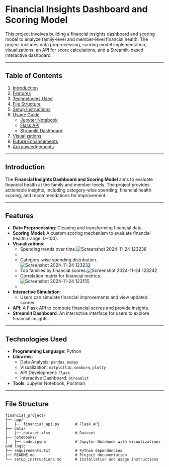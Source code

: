 # Financial Insights Dashboard and Scoring Model

This project involves building a financial insights dashboard and scoring model to analyze family-level and member-level financial health. The project includes data preprocessing, scoring model implementation, visualizations, an API for score calculations, and a Streamlit-based interactive dashboard.

---

## Table of Contents

1. [Introduction](#introduction)
2. [Features](#features)
3. [Technologies Used](#technologies-used)
4. [File Structure](#file-structure)
5. [Setup Instructions](#setup-instructions)
6. [Usage Guide](#usage-guide)
   - [Jupyter Notebook](#jupyter-notebook)
   - [Flask API](#flask-api)
   - [Streamlit Dashboard](#streamlit-dashboard)
7. [Visualizations](#visualizations)
8. [Future Enhancements](#future-enhancements)
9. [Acknowledgements](#acknowledgements)

---

## Introduction

The **Financial Insights Dashboard and Scoring Model** aims to evaluate financial health at the family and member levels. The project provides actionable insights, including category-wise spending, financial health scoring, and recommendations for improvement.

---

## Features

- **Data Preprocessing**: Cleaning and transforming financial data.
- **Scoring Model**: A custom scoring mechanism to evaluate financial health (range: 0–100).
- **Visualizations**:
  - Spending trends over time.![Screenshot 2024-11-24 123238](https://github.com/user-attachments/assets/cf21b2a4-d752-49d3-9826-90c0b9496f7f)
  - 
  - Category-wise spending distribution.![Screenshot 2024-11-24 123232](https://github.com/user-attachments/assets/b7a65b3c-5b6e-4f15-bc0a-56483dd8402c)
  - Top families by financial scores.![Screenshot 2024-11-24 123242](https://github.com/user-attachments/assets/aa41bc90-72ee-4b88-acf6-8f529865d151)
  - Correlation matrix for financial metrics.![Screenshot 2024-11-24 123155](https://github.com/user-attachments/assets/c8856cac-f5c1-4831-98f3-4599a98c3982)
  - 
- **Interactive Simulation**:
  - Users can simulate financial improvements and view updated scores.
- **API**: A Flask API to compute financial scores and provide insights.
- **Streamlit Dashboard**: An interactive interface for users to explore financial insights.

---

## Technologies Used

- **Programming Language**: Python
- **Libraries**:
  - Data Analysis: `pandas`, `numpy`
  - Visualization: `matplotlib`, `seaborn`, `plotly`
  - API Development: `Flask`
  - Interactive Dashboard: `Streamlit`
- **Tools**: Jupyter Notebook, Postman

---

## File Structure

```plaintext
financial_project/
├── app/
│   ├── financial_api.py       # Flask API
├── data/
│   ├── dataset.xlsx           # Dataset
├── notebooks/
│   ├── code.ipynb             # Jupyter Notebook with visualizations and logic
├── requirements.txt           # Python dependencies
├── README.md                  # Project documentation
└── setup_instructions.md      # Installation and usage instructions
